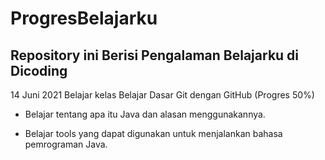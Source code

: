 ProgresBelajarku
==
Repository ini Berisi Pengalaman Belajarku di Dicoding
--
14 Juni 2021
Belajar kelas  Belajar Dasar Git dengan GitHub (Progres 50%)

 - Belajar tentang apa itu Java dan alasan menggunakannya.

 - Belajar tools yang dapat digunakan untuk menjalankan bahasa pemrograman Java.
